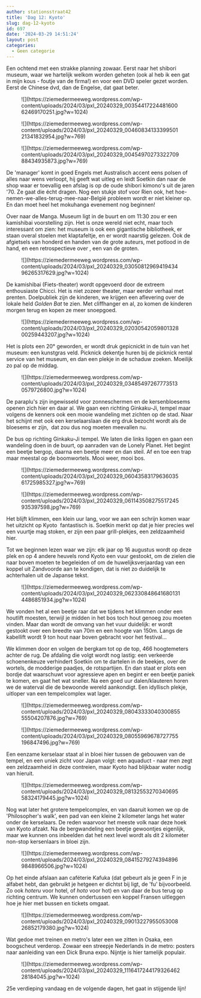 ```yaml
---
author: stationsstraat42
title: 'Dag 12: Kyoto'
slug: dag-12-kyoto
id: 697
date: '2024-03-29 14:51:24'
layout: post
categories:
  - Geen categorie
---
```


Een ochtend met een strakke planning zowaar. Eerst naar het shibori museum, waar we hartelijk welkom worden geheten (ook al heb ik een gat in mijn kous - foutje van de firma!) en voor een DVD speler gezet worden. Eerst de Chinese dvd, dan de Engelse, dat gaat beter.

<figure class="wp-block-image size-large">![](https://ziemedermeeweg.wordpress.com/wp-content/uploads/2024/03/pxl_20240329_0035441722448160062469170251.jpg?w=1024)</figure>

<figure class="wp-block-image">![](https://ziemedermeeweg.wordpress.com/wp-content/uploads/2024/03/pxl_20240329_0046083413339950121341832954.jpg?w=769)</figure>

<figure class="wp-block-image">![](https://ziemedermeeweg.wordpress.com/wp-content/uploads/2024/03/pxl_20240329_0045497027332270988434935873.jpg?w=769)</figure>

De 'manager' komt in goed Engels met Australisch accent eens polsen of alles naar wens verloopt, hij geeft wat uitleg en leidt Soetkin dan naar de shop waar er toevallig een afslag is op de oude shibori kimono's uit de jaren '70\. Ze gaat die écht dragen. Nog een stukje stof voor Rien ook, het hoe-nemen-we-alles-terug-mee-naar-België probleem wordt er niet kleiner op. En dan moet heel het mokuhanga evenement nog beginnen!

Over naar de Manga. Museum ligt in de buurt en om 11:30 zou er een kamishibai voorstelling zijn. Het is onze wereld niet echt, maar toch interessant om zien: het museum is ook een gigantische bibliotheek, er staan overal stoelen met klaptafeltje, en er wordt naarstig gelezen. Ook de afgietsels van honderd en handen van de grote auteurs, met potlood in de hand, en een retrospectieve over _<naam alweer vergeten>_, een van de groten.

<figure class="wp-block-image size-large">![](https://ziemedermeeweg.wordpress.com/wp-content/uploads/2024/03/pxl_20240329_0305081296941943496265317629.jpg?w=1024)</figure>

De kamishibai (Fiets-theater) wordt opgevoerd door de extreem enthousiaste Chicci. Het is niet zozeer theater, maar eerder verhaal met prenten. Doelpubliek zijn de kinderen, we krijgen een aflevering over de lokale held _Golden Bat_ te zien. Met cliffhanger en al, zo komen de kinderen morgen terug en kopen ze meer snoepgoed.

<figure class="wp-block-image size-large">![](https://ziemedermeeweg.wordpress.com/wp-content/uploads/2024/03/pxl_20240329_0203054205980132800259443207.jpg?w=1024)</figure>

Het is plots een 20° geworden, er wordt druk gepicnickt in de tuin van het museum: een kunstgras veld. Picknick dekentje huren bij de picknick rental service van het museum, en dan een plekje in de schaduw zoeken. Moeilijk zo pal op de middag.

<figure class="wp-block-image size-large">![](https://ziemedermeeweg.wordpress.com/wp-content/uploads/2024/03/pxl_20240329_034854972677735130579726800.jpg?w=1024)</figure>

De paraplu's zijn ingewisseld voor zonneschermen en de kersenbloesems openen zich hier en daar al. We gaan een richting Ginkaku-Ji, tempel maar volgens de kenners ook een mooie wandeling met zichten op de stad. Naar het schijnt met ook een kerselaarslaan die erg druk bezocht wordt als de bloesems er zijn,  dat zou dus nog moeten meevallen nu.

De bus op richting Ginkaku-Ji tempel. We laten die links liggen en gaan een wandeling doen in de buurt, op aanraden van de Lonely Planet. Het begint een beetje bergop, daarna een beetje meer en dan steil. Af en toe een trap maar meestal op de boomwortels. Mooi weer, mooi bos.

<figure class="wp-block-image size-large">![](https://ziemedermeeweg.wordpress.com/wp-content/uploads/2024/03/pxl_20240329_0604358317963603561725985327.jpg?w=769)</figure>

<figure class="wp-block-image">![](https://ziemedermeeweg.wordpress.com/wp-content/uploads/2024/03/pxl_20240329_061143508275517245935397598.jpg?w=769)</figure>

Het blijft klimmen, een klein uur lang, voor we aan een schrijn komen waar het uitzicht op Kyoto  fantastisch is. Soetkin merkt op dat je hier precies wel een vuurtje mag stoken, er zijn een paar grill-plekjes, een zeldzaamheid hier.

Tot we beginnen lezen waar we zijn: elk jaar op 16 augustus wordt op deze plek en op 4 andere heuvels rond Kyoto een vuur gestookt, om de zielen die naar boven moeten te begeleiden of om de huwelijksverjaardag van een koppel uit Zandvoorde aan te kondigen, dat is niet zo duidelijk te achterhalen uit de Japanse tekst.

<figure class="wp-block-image size-large">![](https://ziemedermeeweg.wordpress.com/wp-content/uploads/2024/03/pxl_20240329_0623308486416801314486851934.jpg?w=1024)</figure>

We vonden het al een beetje raar dat we tijdens het klimmen onder een houtlift moesten, terwijl je midden in het bos toch hout genoeg zou moeten vinden. Maar dan wordt de omvang van het vuur duidelijk: er wordt gestookt over een breedte van 70m en een hoogte van 150m. Langs de kabellift wordt 9 ton hout naar boven gebracht voor het festival...

We klimmen door en volgen de bergkam tot op de top, 466 hoogtemeters achter de rug. De afdaling die volgt wordt nog lastig: een verkeerde schoenenkeuze verhindert Soetkin om te dartelen in de beekjes, over de wortels, de modderige paadjes, de rotspartijen. En dan staat er plots een bordje dat waarschuwt voor agressieve apen en begint er een beetje paniek te komen, en gaat het wat sneller. Na een goed uur dalen/klauteren horen we de waterval die de bewoonde wereld aankondigt. Een idyllisch plekje, uitloper van een tempelcomplex wat lager.

<figure class="wp-block-image size-large">![](https://ziemedermeeweg.wordpress.com/wp-content/uploads/2024/03/pxl_20240329_0804333304030085555504207876.jpg?w=769)</figure>

<figure class="wp-block-image">![](https://ziemedermeeweg.wordpress.com/wp-content/uploads/2024/03/pxl_20240329_08055969678727755196847496.jpg?w=769)</figure>

Een eenzame kerselaar staat al in bloei hier tussen de gebouwen van de tempel, en een uniek zicht voor Japan volgt: een aquaduct - naar men zegt een zeldzaamheid in deze contreien, maar Kyoto had blijkbaar water nodig van hieruit.

<figure class="wp-block-image size-large">![](https://ziemedermeeweg.wordpress.com/wp-content/uploads/2024/03/pxl_20240329_0813255327034069558324179445.jpg?w=1024)</figure>

Nog wat later het grotere tempelcomplex, en van daaruit komen we op de 'Philosopher's walk', een pad van een kleine 2 kilometer langs het water onder de kerselaars. De reden waarvoor het meeste volk naar deze hoek van Kyoto afzakt. Na de bergwandeling een beetje gewoontjes eigenlijk, maar we kunnen ons inbeelden dat het next level wordt als dit 2 kilometer non-stop kersenlaars in bloei zijn.

<figure class="wp-block-image size-large">![](https://ziemedermeeweg.wordpress.com/wp-content/uploads/2024/03/pxl_20240329_084152792743948969848966506.jpg?w=1024)</figure>

Op het einde afslaan aan caféterie Kafuka (dat gebeurt als je geen F in je alfabet hebt, dan gebruikt je hetgeen er dichtst bij ligt, de 'fu' bijvoorbeeld. Zo ook _hoteru_ voor hotel, of _hoto_ voor hot) en van daar de bus terug op richting centrum. We kunnen ondertussen een koppel Fransen uitleggen hoe je hier met bussen en tickets omgaat.

<figure class="wp-block-image size-large">![](https://ziemedermeeweg.wordpress.com/wp-content/uploads/2024/03/pxl_20240329_0901322795505300826852179380.jpg?w=1024)</figure>

Wat gedoe met treinen en metro's later een we zitten in Osaka, een boogscheut verderop. Zowaar een streepje Nederlands in de metro: posters naar aanleiding van een Dick Bruna expo. Nijntje is hier tamelijk populair.

<figure class="wp-block-image size-large">![](https://ziemedermeeweg.wordpress.com/wp-content/uploads/2024/03/pxl_20240329_111641724417932646228184045.jpg?w=1024)</figure>

25e verdieping vandaag en de volgende dagen, het gaat in stijgende lijn!